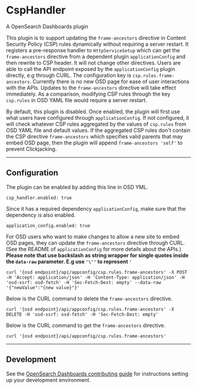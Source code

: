 # CspHandler

A OpenSearch Dashboards plugin

This plugin is to support updating the `frame-ancestors` directive in Content Security Policy (CSP) rules dynamically without requiring a server restart. It registers a pre-response handler to `HttpServiceSetup` which can get the `frame-ancestors` directive from a dependent plugin `applicationConfig` and then rewrite to CSP header. It will not change other directives. Users are able to call the API endpoint exposed by the `applicationConfig` plugin directly, e.g through CURL. The configuration key is `csp.rules.frame-ancestors`. Currently there is no new OSD page for ease of user interactions with the APIs. Updates to the `frame-ancestors` directive will take effect immediately. As a comparison, modifying CSP rules through the key `csp.rules` in OSD YAML file would require a server restart.

By default, this plugin is disabled. Once enabled, the plugin will first use what users have configured through `applicationConfig`. If not configured, it will check whatever CSP rules aggregated by the values of `csp.rules` from OSD YAML file and default values. If the aggregated CSP rules don't contain the CSP directive `frame-ancestors` which specifies valid parents that may embed OSD page, then the plugin will append `frame-ancestors 'self'` to prevent Clickjacking.

---

## Configuration

The plugin can be enabled by adding this line in OSD YML.

```
csp_handler.enabled: true

```

Since it has a required dependency `applicationConfig`, make sure that the dependency is also enabled.

```
application_config.enabled: true
```

For OSD users who want to make changes to allow a new site to embed OSD pages, they can update the `frame-ancestors` directive through CURL. (See the README of `applicationConfig` for more details about the APIs.) **Please note that use backslash as string wrapper for single quotes inside the `data-raw` parameter. E.g use `'\''` to represent `'`**

```
curl '{osd endpoint}/api/appconfig/csp.rules.frame-ancestors' -X POST -H 'Accept: application/json' -H 'Content-Type: application/json' -H 'osd-xsrf: osd-fetch' -H 'Sec-Fetch-Dest: empty' --data-raw '{"newValue":"{new value}"}'

```

Below is the CURL command to delete the `frame-ancestors` directive.

```
curl '{osd endpoint}/api/appconfig/csp.rules.frame-ancestors' -X DELETE -H 'osd-xsrf: osd-fetch' -H 'Sec-Fetch-Dest: empty'
```

Below is the CURL command to get the `frame-ancestors` directive.

```
curl '{osd endpoint}/api/appconfig/csp.rules.frame-ancestors'

```

---
## Development

See the [OpenSearch Dashboards contributing
guide](https://github.com/opensearch-project/OpenSearch-Dashboards/blob/main/CONTRIBUTING.md) for instructions
setting up your development environment.
